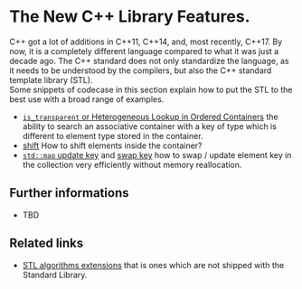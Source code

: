 # The New C++ Library Features.
C++ got a lot of additions in C++11, C++14, and, most recently, C++17. 
By now, it is a completely different language compared to what it was just a decade ago. 
The C++ standard does not only standardize the language, as it needs to be understood by the compilers, but also the C++ standard template library (STL).  
Some snippets of codecase in this section explain how to put the STL to the best use with a broad range of examples.  
* [`is_transparent` or Heterogeneous Lookup in Ordered Containers](./is_transparent) the ability to search an associative container with a key of type which is different to element type stored in the container.
* [shift](./shift) How to shift elements inside the container?
* [`std::map` update key](./update_map_key) and [swap key](./swap_map_key) how to swap / update element key in the collection very efficiently without memory reallocation.

## Further informations
* TBD

## Related links
* [STL algorithms extensions](https://github.com/nikolaAV/skeleton/tree/master/algorithm) that is ones which are not shipped with the Standard Library.

